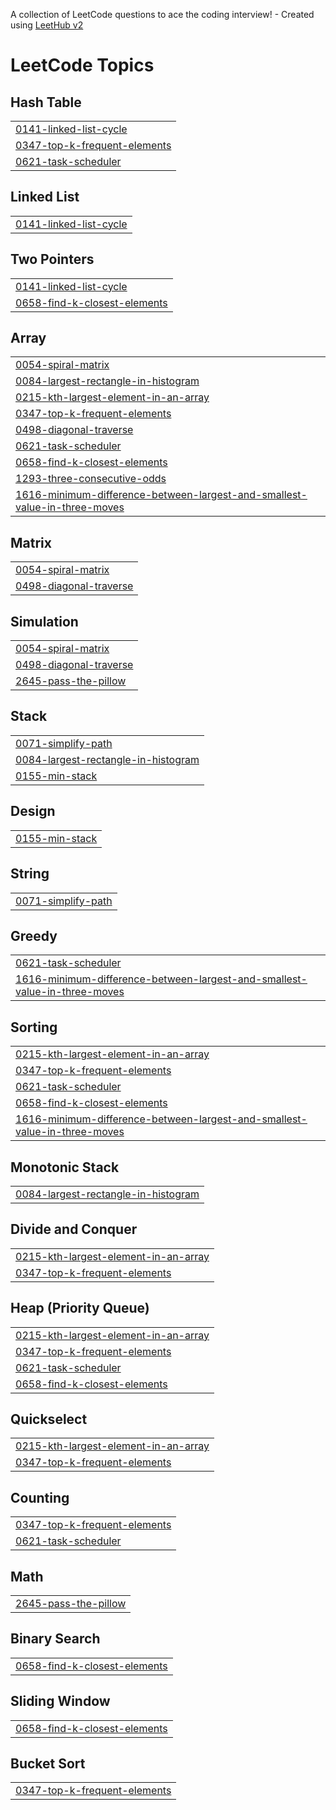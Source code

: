 A collection of LeetCode questions to ace the coding interview! - Created using [LeetHub v2](https://github.com/arunbhardwaj/LeetHub-2.0)
<!---LeetCode Topics Start-->
# LeetCode Topics
## Hash Table
|  |
| ------- |
| [0141-linked-list-cycle](https://github.com/rajsrm2021/DSA-Journey---JAVA/tree/master/0141-linked-list-cycle) |
| [0347-top-k-frequent-elements](https://github.com/rajsrm2021/DSA-Journey---JAVA/tree/master/0347-top-k-frequent-elements) |
| [0621-task-scheduler](https://github.com/rajsrm2021/DSA-Journey---JAVA/tree/master/0621-task-scheduler) |
## Linked List
|  |
| ------- |
| [0141-linked-list-cycle](https://github.com/rajsrm2021/DSA-Journey---JAVA/tree/master/0141-linked-list-cycle) |
## Two Pointers
|  |
| ------- |
| [0141-linked-list-cycle](https://github.com/rajsrm2021/DSA-Journey---JAVA/tree/master/0141-linked-list-cycle) |
| [0658-find-k-closest-elements](https://github.com/rajsrm2021/DSA-Journey---JAVA/tree/master/0658-find-k-closest-elements) |
## Array
|  |
| ------- |
| [0054-spiral-matrix](https://github.com/rajsrm2021/DSA-Journey---JAVA/tree/master/0054-spiral-matrix) |
| [0084-largest-rectangle-in-histogram](https://github.com/rajsrm2021/DSA-Journey---JAVA/tree/master/0084-largest-rectangle-in-histogram) |
| [0215-kth-largest-element-in-an-array](https://github.com/rajsrm2021/DSA-Journey---JAVA/tree/master/0215-kth-largest-element-in-an-array) |
| [0347-top-k-frequent-elements](https://github.com/rajsrm2021/DSA-Journey---JAVA/tree/master/0347-top-k-frequent-elements) |
| [0498-diagonal-traverse](https://github.com/rajsrm2021/DSA-Journey---JAVA/tree/master/0498-diagonal-traverse) |
| [0621-task-scheduler](https://github.com/rajsrm2021/DSA-Journey---JAVA/tree/master/0621-task-scheduler) |
| [0658-find-k-closest-elements](https://github.com/rajsrm2021/DSA-Journey---JAVA/tree/master/0658-find-k-closest-elements) |
| [1293-three-consecutive-odds](https://github.com/rajsrm2021/DSA-Journey---JAVA/tree/master/1293-three-consecutive-odds) |
| [1616-minimum-difference-between-largest-and-smallest-value-in-three-moves](https://github.com/rajsrm2021/DSA-Journey---JAVA/tree/master/1616-minimum-difference-between-largest-and-smallest-value-in-three-moves) |
## Matrix
|  |
| ------- |
| [0054-spiral-matrix](https://github.com/rajsrm2021/DSA-Journey---JAVA/tree/master/0054-spiral-matrix) |
| [0498-diagonal-traverse](https://github.com/rajsrm2021/DSA-Journey---JAVA/tree/master/0498-diagonal-traverse) |
## Simulation
|  |
| ------- |
| [0054-spiral-matrix](https://github.com/rajsrm2021/DSA-Journey---JAVA/tree/master/0054-spiral-matrix) |
| [0498-diagonal-traverse](https://github.com/rajsrm2021/DSA-Journey---JAVA/tree/master/0498-diagonal-traverse) |
| [2645-pass-the-pillow](https://github.com/rajsrm2021/DSA-Journey---JAVA/tree/master/2645-pass-the-pillow) |
## Stack
|  |
| ------- |
| [0071-simplify-path](https://github.com/rajsrm2021/DSA-Journey---JAVA/tree/master/0071-simplify-path) |
| [0084-largest-rectangle-in-histogram](https://github.com/rajsrm2021/DSA-Journey---JAVA/tree/master/0084-largest-rectangle-in-histogram) |
| [0155-min-stack](https://github.com/rajsrm2021/DSA-Journey---JAVA/tree/master/0155-min-stack) |
## Design
|  |
| ------- |
| [0155-min-stack](https://github.com/rajsrm2021/DSA-Journey---JAVA/tree/master/0155-min-stack) |
## String
|  |
| ------- |
| [0071-simplify-path](https://github.com/rajsrm2021/DSA-Journey---JAVA/tree/master/0071-simplify-path) |
## Greedy
|  |
| ------- |
| [0621-task-scheduler](https://github.com/rajsrm2021/DSA-Journey---JAVA/tree/master/0621-task-scheduler) |
| [1616-minimum-difference-between-largest-and-smallest-value-in-three-moves](https://github.com/rajsrm2021/DSA-Journey---JAVA/tree/master/1616-minimum-difference-between-largest-and-smallest-value-in-three-moves) |
## Sorting
|  |
| ------- |
| [0215-kth-largest-element-in-an-array](https://github.com/rajsrm2021/DSA-Journey---JAVA/tree/master/0215-kth-largest-element-in-an-array) |
| [0347-top-k-frequent-elements](https://github.com/rajsrm2021/DSA-Journey---JAVA/tree/master/0347-top-k-frequent-elements) |
| [0621-task-scheduler](https://github.com/rajsrm2021/DSA-Journey---JAVA/tree/master/0621-task-scheduler) |
| [0658-find-k-closest-elements](https://github.com/rajsrm2021/DSA-Journey---JAVA/tree/master/0658-find-k-closest-elements) |
| [1616-minimum-difference-between-largest-and-smallest-value-in-three-moves](https://github.com/rajsrm2021/DSA-Journey---JAVA/tree/master/1616-minimum-difference-between-largest-and-smallest-value-in-three-moves) |
## Monotonic Stack
|  |
| ------- |
| [0084-largest-rectangle-in-histogram](https://github.com/rajsrm2021/DSA-Journey---JAVA/tree/master/0084-largest-rectangle-in-histogram) |
## Divide and Conquer
|  |
| ------- |
| [0215-kth-largest-element-in-an-array](https://github.com/rajsrm2021/DSA-Journey---JAVA/tree/master/0215-kth-largest-element-in-an-array) |
| [0347-top-k-frequent-elements](https://github.com/rajsrm2021/DSA-Journey---JAVA/tree/master/0347-top-k-frequent-elements) |
## Heap (Priority Queue)
|  |
| ------- |
| [0215-kth-largest-element-in-an-array](https://github.com/rajsrm2021/DSA-Journey---JAVA/tree/master/0215-kth-largest-element-in-an-array) |
| [0347-top-k-frequent-elements](https://github.com/rajsrm2021/DSA-Journey---JAVA/tree/master/0347-top-k-frequent-elements) |
| [0621-task-scheduler](https://github.com/rajsrm2021/DSA-Journey---JAVA/tree/master/0621-task-scheduler) |
| [0658-find-k-closest-elements](https://github.com/rajsrm2021/DSA-Journey---JAVA/tree/master/0658-find-k-closest-elements) |
## Quickselect
|  |
| ------- |
| [0215-kth-largest-element-in-an-array](https://github.com/rajsrm2021/DSA-Journey---JAVA/tree/master/0215-kth-largest-element-in-an-array) |
| [0347-top-k-frequent-elements](https://github.com/rajsrm2021/DSA-Journey---JAVA/tree/master/0347-top-k-frequent-elements) |
## Counting
|  |
| ------- |
| [0347-top-k-frequent-elements](https://github.com/rajsrm2021/DSA-Journey---JAVA/tree/master/0347-top-k-frequent-elements) |
| [0621-task-scheduler](https://github.com/rajsrm2021/DSA-Journey---JAVA/tree/master/0621-task-scheduler) |
## Math
|  |
| ------- |
| [2645-pass-the-pillow](https://github.com/rajsrm2021/DSA-Journey---JAVA/tree/master/2645-pass-the-pillow) |
## Binary Search
|  |
| ------- |
| [0658-find-k-closest-elements](https://github.com/rajsrm2021/DSA-Journey---JAVA/tree/master/0658-find-k-closest-elements) |
## Sliding Window
|  |
| ------- |
| [0658-find-k-closest-elements](https://github.com/rajsrm2021/DSA-Journey---JAVA/tree/master/0658-find-k-closest-elements) |
## Bucket Sort
|  |
| ------- |
| [0347-top-k-frequent-elements](https://github.com/rajsrm2021/DSA-Journey---JAVA/tree/master/0347-top-k-frequent-elements) |
<!---LeetCode Topics End-->
